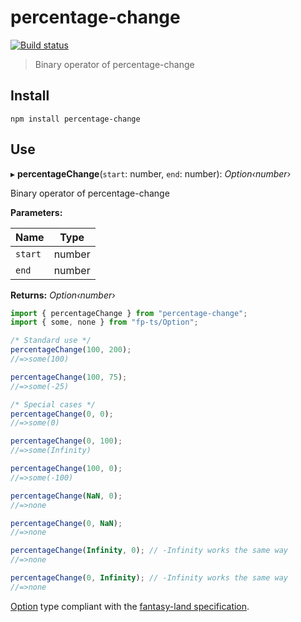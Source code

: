 # percentage-change

[![Build status]](https://github.com/strong-roots-capital/percentage-change/actions/workflows/release.yml)

[build status]: https://github.com/strong-roots-capital/percentage-change/actions/workflows/release.yml/badge.svg?event=push

> Binary operator of percentage-change

## Install

```shell
npm install percentage-change
```

## Use

▸ **percentageChange**(`start`: number, `end`: number): _Option‹number›_

Binary operator of percentage-change

**Parameters:**

| Name    | Type   |
| ------- | ------ |
| `start` | number |
| `end`   | number |

**Returns:** _Option‹number›_

```typescript
import { percentageChange } from "percentage-change";
import { some, none } from "fp-ts/Option";

/* Standard use */
percentageChange(100, 200);
//=>some(100)

percentageChange(100, 75);
//=>some(-25)

/* Special cases */
percentageChange(0, 0);
//=>some(0)

percentageChange(0, 100);
//=>some(Infinity)

percentageChange(100, 0);
//=>some(-100)

percentageChange(NaN, 0);
//=>none

percentageChange(0, NaN);
//=>none

percentageChange(Infinity, 0); // -Infinity works the same way
//=>none

percentageChange(0, Infinity); // -Infinity works the same way
//=>none
```

[Option] type compliant with the [fantasy-land specification].

[option]: https://gcanti.github.io/fp-ts/modules/Option.ts.html
[fantasy-land specification]: https://github.com/fantasyland/fantasy-land
